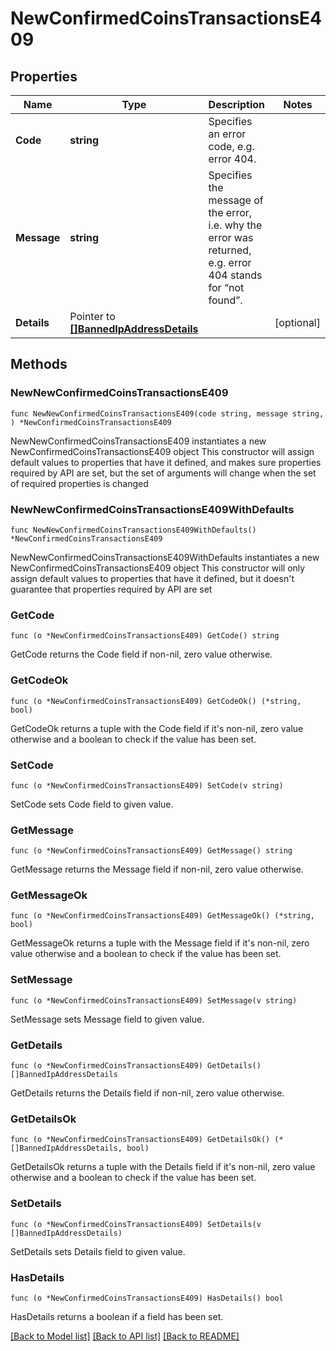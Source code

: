 # NewConfirmedCoinsTransactionsE409

## Properties

Name | Type | Description | Notes
------------ | ------------- | ------------- | -------------
**Code** | **string** | Specifies an error code, e.g. error 404. | 
**Message** | **string** | Specifies the message of the error, i.e. why the error was returned, e.g. error 404 stands for “not found”. | 
**Details** | Pointer to [**[]BannedIpAddressDetails**](BannedIpAddressDetails.md) |  | [optional] 

## Methods

### NewNewConfirmedCoinsTransactionsE409

`func NewNewConfirmedCoinsTransactionsE409(code string, message string, ) *NewConfirmedCoinsTransactionsE409`

NewNewConfirmedCoinsTransactionsE409 instantiates a new NewConfirmedCoinsTransactionsE409 object
This constructor will assign default values to properties that have it defined,
and makes sure properties required by API are set, but the set of arguments
will change when the set of required properties is changed

### NewNewConfirmedCoinsTransactionsE409WithDefaults

`func NewNewConfirmedCoinsTransactionsE409WithDefaults() *NewConfirmedCoinsTransactionsE409`

NewNewConfirmedCoinsTransactionsE409WithDefaults instantiates a new NewConfirmedCoinsTransactionsE409 object
This constructor will only assign default values to properties that have it defined,
but it doesn't guarantee that properties required by API are set

### GetCode

`func (o *NewConfirmedCoinsTransactionsE409) GetCode() string`

GetCode returns the Code field if non-nil, zero value otherwise.

### GetCodeOk

`func (o *NewConfirmedCoinsTransactionsE409) GetCodeOk() (*string, bool)`

GetCodeOk returns a tuple with the Code field if it's non-nil, zero value otherwise
and a boolean to check if the value has been set.

### SetCode

`func (o *NewConfirmedCoinsTransactionsE409) SetCode(v string)`

SetCode sets Code field to given value.


### GetMessage

`func (o *NewConfirmedCoinsTransactionsE409) GetMessage() string`

GetMessage returns the Message field if non-nil, zero value otherwise.

### GetMessageOk

`func (o *NewConfirmedCoinsTransactionsE409) GetMessageOk() (*string, bool)`

GetMessageOk returns a tuple with the Message field if it's non-nil, zero value otherwise
and a boolean to check if the value has been set.

### SetMessage

`func (o *NewConfirmedCoinsTransactionsE409) SetMessage(v string)`

SetMessage sets Message field to given value.


### GetDetails

`func (o *NewConfirmedCoinsTransactionsE409) GetDetails() []BannedIpAddressDetails`

GetDetails returns the Details field if non-nil, zero value otherwise.

### GetDetailsOk

`func (o *NewConfirmedCoinsTransactionsE409) GetDetailsOk() (*[]BannedIpAddressDetails, bool)`

GetDetailsOk returns a tuple with the Details field if it's non-nil, zero value otherwise
and a boolean to check if the value has been set.

### SetDetails

`func (o *NewConfirmedCoinsTransactionsE409) SetDetails(v []BannedIpAddressDetails)`

SetDetails sets Details field to given value.

### HasDetails

`func (o *NewConfirmedCoinsTransactionsE409) HasDetails() bool`

HasDetails returns a boolean if a field has been set.


[[Back to Model list]](../README.md#documentation-for-models) [[Back to API list]](../README.md#documentation-for-api-endpoints) [[Back to README]](../README.md)


